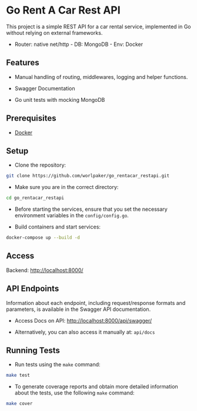 # Go Rent A Car Rest API

This project is a simple REST API for a car rental service, implemented in Go without relying on external frameworks.

- Router: native net/http - DB: MongoDB - Env: Docker

## Features

- Manual handling of routing, middlewares, logging and helper functions.

- Swagger Documentation

- Go unit tests with mocking MongoDB

## Prerequisites

- [Docker](https://docs.docker.com/get-docker/)

## Setup

- Clone the repository:

```sh
git clone https://github.com/worlpaker/go_rentacar_restapi.git
```

- Make sure you are in the correct directory:

```sh
cd go_rentacar_restapi
```

- Before starting the services, ensure that you set the necessary environment variables in the `config/config.go`.

- Build containers and start services:

```sh
docker-compose up --build -d
```

## Access

Backend: <http://localhost:8000/>

## API Endpoints

Information about each endpoint, including request/response formats and parameters, is available in the Swagger API documentation.

- Access Docs on API: <http://localhost:8000/api/swagger/>

- Alternatively, you can also access it manually at: `api/docs`

## Running Tests

- Run tests using the `make` command:

```sh
make test
```

- To generate coverage reports and obtain more detailed information about the tests, use the following `make` command:

```sh
make cover
```
